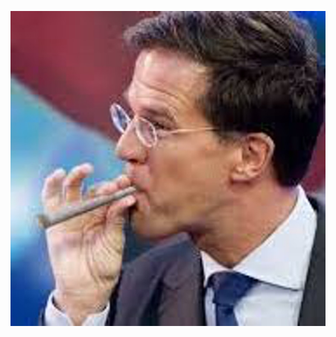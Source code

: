 


![](https://github.com/nondejus/el-infierno-de-mazorra/blob/main/angel%20de%20la%20muerte/Royaume%20uni%20des%20pays%20bastille/867f412279_marcosjoint%20(1).jpg)

 


